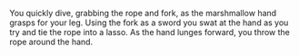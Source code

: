 You quickly dive, grabbing the rope and fork, as the marshmallow hand grasps for your leg.
Using the fork as a sword you swat at the hand as you try and tie the rope into a lasso.
As the hand lunges forward, you throw the rope around the hand.